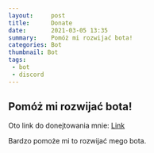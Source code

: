 ```yaml
---
layout:     post
title:      Donate
date:       2021-03-05 13:35
summary:    Pomóż mi rozwijać bota!
categories: Bot
thumbnail: Bot
tags:
 - bot 
 - discord
---
```


## Pomóż mi rozwijać bota!
Oto link do donejtowania mnie: [Link](https://tipply.pl/u/dzemi)

Bardzo pomoże mi to rozwijać mego bota.